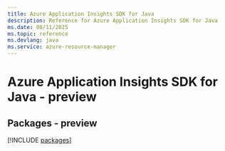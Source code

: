 ```yaml
---
title: Azure Application Insights SDK for Java
description: Reference for Azure Application Insights SDK for Java
ms.date: 08/11/2025
ms.topic: reference
ms.devlang: java
ms.service: azure-resource-manager
---
```

# Azure Application Insights SDK for Java - preview
## Packages - preview
[!INCLUDE [packages](application-insights-index.md)]